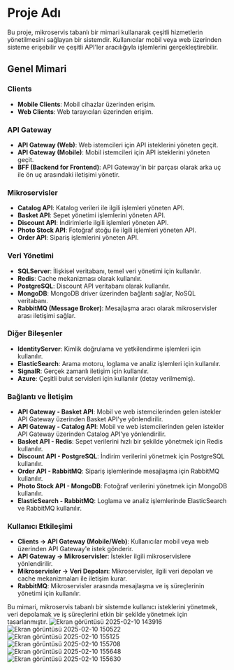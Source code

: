 # Proje Adı

Bu proje, mikroservis tabanlı bir mimari kullanarak çeşitli hizmetlerin yönetilmesini sağlayan bir sistemdir. Kullanıcılar mobil veya web üzerinden sisteme erişebilir ve çeşitli API'ler aracılığıyla işlemlerini gerçekleştirebilir.

## Genel Mimari

### Clients

- **Mobile Clients**: Mobil cihazlar üzerinden erişim.
- **Web Clients**: Web tarayıcıları üzerinden erişim.

### API Gateway

- **API Gateway (Web)**: Web istemcileri için API isteklerini yöneten geçit.
- **API Gateway (Mobile)**: Mobil istemcileri için API isteklerini yöneten geçit.
- **BFF (Backend for Frontend)**: API Gateway'in bir parçası olarak arka uç ile ön uç arasındaki iletişimi yönetir.

### Mikroservisler

- **Catalog API**: Katalog verileri ile ilgili işlemleri yöneten API.
- **Basket API**: Sepet yönetimi işlemlerini yöneten API.
- **Discount API**: İndirimlerle ilgili işlemleri yöneten API.
- **Photo Stock API**: Fotoğraf stoğu ile ilgili işlemleri yöneten API.
- **Order API**: Sipariş işlemlerini yöneten API.

### Veri Yönetimi

- **SQLServer**: İlişkisel veritabanı, temel veri yönetimi için kullanılır.
- **Redis**: Cache mekanizması olarak kullanılır.
- **PostgreSQL**: Discount API veritabanı olarak kullanılır.
- **MongoDB**: MongoDB driver üzerinden bağlantı sağlar, NoSQL veritabanı.
- **RabbitMQ (Message Broker)**: Mesajlaşma aracı olarak mikroservisler arası iletişimi sağlar.

### Diğer Bileşenler

- **IdentityServer**: Kimlik doğrulama ve yetkilendirme işlemleri için kullanılır.
- **ElasticSearch**: Arama motoru, loglama ve analiz işlemleri için kullanılır.
- **SignalR**: Gerçek zamanlı iletişim için kullanılır.
- **Azure**: Çeşitli bulut servisleri için kullanılır (detay verilmemiş).

### Bağlantı ve İletişim

- **API Gateway - Basket API**: Mobil ve web istemcilerinden gelen istekler API Gateway üzerinden Basket API'ye yönlendirilir.
- **API Gateway - Catalog API**: Mobil ve web istemcilerinden gelen istekler API Gateway üzerinden Catalog API'ye yönlendirilir.
- **Basket API - Redis**: Sepet verilerini hızlı bir şekilde yönetmek için Redis kullanılır.
- **Discount API - PostgreSQL**: İndirim verilerini yönetmek için PostgreSQL kullanılır.
- **Order API - RabbitMQ**: Sipariş işlemlerinde mesajlaşma için RabbitMQ kullanılır.
- **Photo Stock API - MongoDB**: Fotoğraf verilerini yönetmek için MongoDB kullanılır.
- **ElasticSearch - RabbitMQ**: Loglama ve analiz işlemlerinde ElasticSearch ve RabbitMQ kullanılır.

### Kullanıcı Etkileşimi

- **Clients -> API Gateway (Mobile/Web)**: Kullanıcılar mobil veya web üzerinden API Gateway'e istek gönderir.
- **API Gateway -> Mikroservisler**: İstekler ilgili mikroservislere yönlendirilir.
- **Mikroservisler -> Veri Depoları**: Mikroservisler, ilgili veri depoları ve cache mekanizmaları ile iletişim kurar.
- **RabbitMQ**: Mikroservisler arasında mesajlaşma ve iş süreçlerinin yönetimi için kullanılır.

Bu mimari, mikroservis tabanlı bir sistemde kullanıcı isteklerini yönetmek, veri depolamak ve iş süreçlerini etkin bir şekilde yönetmek için tasarlanmıştır.
![Ekran görüntüsü 2025-02-10 143916](https://github.com/user-attachments/assets/cff74ba6-7d73-4566-9a7f-80ba571ea1fc)
![Ekran görüntüsü 2025-02-10 150522](https://github.com/user-attachments/assets/ae43d287-c5d1-4d6e-a03c-d38844d049b7)
![Ekran görüntüsü 2025-02-10 155125](https://github.com/user-attachments/assets/19810560-acfc-4a9e-8ef7-05d4326488aa)
![Ekran görüntüsü 2025-02-10 155708](https://github.com/user-attachments/assets/74f1c719-55d7-4816-ab69-387aacbfe21d)
![Ekran görüntüsü 2025-02-10 155648](https://github.com/user-attachments/assets/40fb16d0-8107-4780-beee-5819c3361314)
![Ekran görüntüsü 2025-02-10 155630](https://github.com/user-attachments/assets/51fa0eb1-c850-4e30-9e83-b7ea1a44dbdc)
